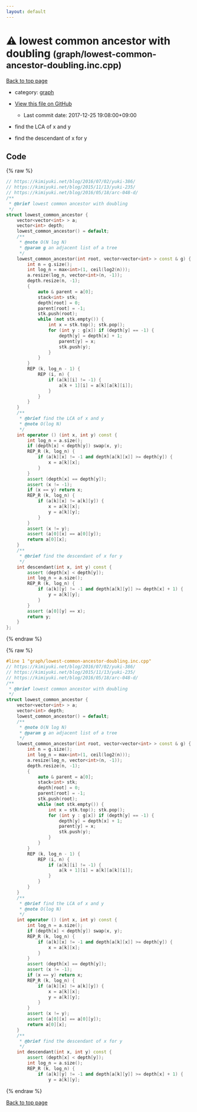 ```yaml
---
layout: default
---
```


<!-- mathjax config similar to math.stackexchange -->
<script type="text/javascript" async
  src="https://cdnjs.cloudflare.com/ajax/libs/mathjax/2.7.5/MathJax.js?config=TeX-MML-AM_CHTML">
</script>
<script type="text/x-mathjax-config">
  MathJax.Hub.Config({
    TeX: { equationNumbers: { autoNumber: "AMS" }},
    tex2jax: {
      inlineMath: [ ['$','$'] ],
      processEscapes: true
    },
    "HTML-CSS": { matchFontHeight: false },
    displayAlign: "left",
    displayIndent: "2em"
  });
</script>

<script type="text/javascript" src="https://cdnjs.cloudflare.com/ajax/libs/jquery/3.4.1/jquery.min.js"></script>
<script src="https://cdn.jsdelivr.net/npm/jquery-balloon-js@1.1.2/jquery.balloon.min.js" integrity="sha256-ZEYs9VrgAeNuPvs15E39OsyOJaIkXEEt10fzxJ20+2I=" crossorigin="anonymous"></script>
<script type="text/javascript" src="../../assets/js/copy-button.js"></script>
<link rel="stylesheet" href="../../assets/css/copy-button.css" />


# :warning: lowest common ancestor with doubling <small>(graph/lowest-common-ancestor-doubling.inc.cpp)</small>

<a href="../../index.html">Back to top page</a>

* category: <a href="../../index.html#f8b0b924ebd7046dbfa85a856e4682c8">graph</a>
* <a href="{{ site.github.repository_url }}/blob/master/graph/lowest-common-ancestor-doubling.inc.cpp">View this file on GitHub</a>
    - Last commit date: 2017-12-25 19:08:00+09:00


* find the LCA of x and y
* find the descendant of x for y


## Code

<a id="unbundled"></a>
{% raw %}
```cpp
// https://kimiyuki.net/blog/2016/07/02/yuki-386/
// https://kimiyuki.net/blog/2015/11/13/yuki-235/
// https://kimiyuki.net/blog/2016/05/18/arc-048-d/
/**
 * @brief lowest common ancestor with doubling
 */
struct lowest_common_ancestor {
    vector<vector<int> > a;
    vector<int> depth;
    lowest_common_ancestor() = default;
    /**
     * @note O(N log N)
     * @param g an adjacent list of a tree
     */
    lowest_common_ancestor(int root, vector<vector<int> > const & g) {
        int n = g.size();
        int log_n = max<int>(1, ceil(log2(n)));
        a.resize(log_n, vector<int>(n, -1));
        depth.resize(n, -1);
        {
            auto & parent = a[0];
            stack<int> stk;
            depth[root] = 0;
            parent[root] = -1;
            stk.push(root);
            while (not stk.empty()) {
                int x = stk.top(); stk.pop();
                for (int y : g[x]) if (depth[y] == -1) {
                    depth[y] = depth[x] + 1;
                    parent[y] = x;
                    stk.push(y);
                }
            }
        }
        REP (k, log_n - 1) {
            REP (i, n) {
                if (a[k][i] != -1) {
                    a[k + 1][i] = a[k][a[k][i]];
                }
            }
        }
    }
    /**
     * @brief find the LCA of x and y
     * @note O(log N)
     */
    int operator () (int x, int y) const {
        int log_n = a.size();
        if (depth[x] < depth[y]) swap(x, y);
        REP_R (k, log_n) {
            if (a[k][x] != -1 and depth[a[k][x]] >= depth[y]) {
                x = a[k][x];
            }
        }
        assert (depth[x] == depth[y]);
        assert (x != -1);
        if (x == y) return x;
        REP_R (k, log_n) {
            if (a[k][x] != a[k][y]) {
                x = a[k][x];
                y = a[k][y];
            }
        }
        assert (x != y);
        assert (a[0][x] == a[0][y]);
        return a[0][x];
    }
    /**
     * @brief find the descendant of x for y
     */
    int descendant(int x, int y) const {
        assert (depth[x] < depth[y]);
        int log_n = a.size();
        REP_R (k, log_n) {
            if (a[k][y] != -1 and depth[a[k][y]] >= depth[x] + 1) {
                y = a[k][y];
            }
        }
        assert (a[0][y] == x);
        return y;
    }
};

```
{% endraw %}

<a id="bundled"></a>
{% raw %}
```cpp
#line 1 "graph/lowest-common-ancestor-doubling.inc.cpp"
// https://kimiyuki.net/blog/2016/07/02/yuki-386/
// https://kimiyuki.net/blog/2015/11/13/yuki-235/
// https://kimiyuki.net/blog/2016/05/18/arc-048-d/
/**
 * @brief lowest common ancestor with doubling
 */
struct lowest_common_ancestor {
    vector<vector<int> > a;
    vector<int> depth;
    lowest_common_ancestor() = default;
    /**
     * @note O(N log N)
     * @param g an adjacent list of a tree
     */
    lowest_common_ancestor(int root, vector<vector<int> > const & g) {
        int n = g.size();
        int log_n = max<int>(1, ceil(log2(n)));
        a.resize(log_n, vector<int>(n, -1));
        depth.resize(n, -1);
        {
            auto & parent = a[0];
            stack<int> stk;
            depth[root] = 0;
            parent[root] = -1;
            stk.push(root);
            while (not stk.empty()) {
                int x = stk.top(); stk.pop();
                for (int y : g[x]) if (depth[y] == -1) {
                    depth[y] = depth[x] + 1;
                    parent[y] = x;
                    stk.push(y);
                }
            }
        }
        REP (k, log_n - 1) {
            REP (i, n) {
                if (a[k][i] != -1) {
                    a[k + 1][i] = a[k][a[k][i]];
                }
            }
        }
    }
    /**
     * @brief find the LCA of x and y
     * @note O(log N)
     */
    int operator () (int x, int y) const {
        int log_n = a.size();
        if (depth[x] < depth[y]) swap(x, y);
        REP_R (k, log_n) {
            if (a[k][x] != -1 and depth[a[k][x]] >= depth[y]) {
                x = a[k][x];
            }
        }
        assert (depth[x] == depth[y]);
        assert (x != -1);
        if (x == y) return x;
        REP_R (k, log_n) {
            if (a[k][x] != a[k][y]) {
                x = a[k][x];
                y = a[k][y];
            }
        }
        assert (x != y);
        assert (a[0][x] == a[0][y]);
        return a[0][x];
    }
    /**
     * @brief find the descendant of x for y
     */
    int descendant(int x, int y) const {
        assert (depth[x] < depth[y]);
        int log_n = a.size();
        REP_R (k, log_n) {
            if (a[k][y] != -1 and depth[a[k][y]] >= depth[x] + 1) {
                y = a[k][y];

```
{% endraw %}

<a href="../../index.html">Back to top page</a>

